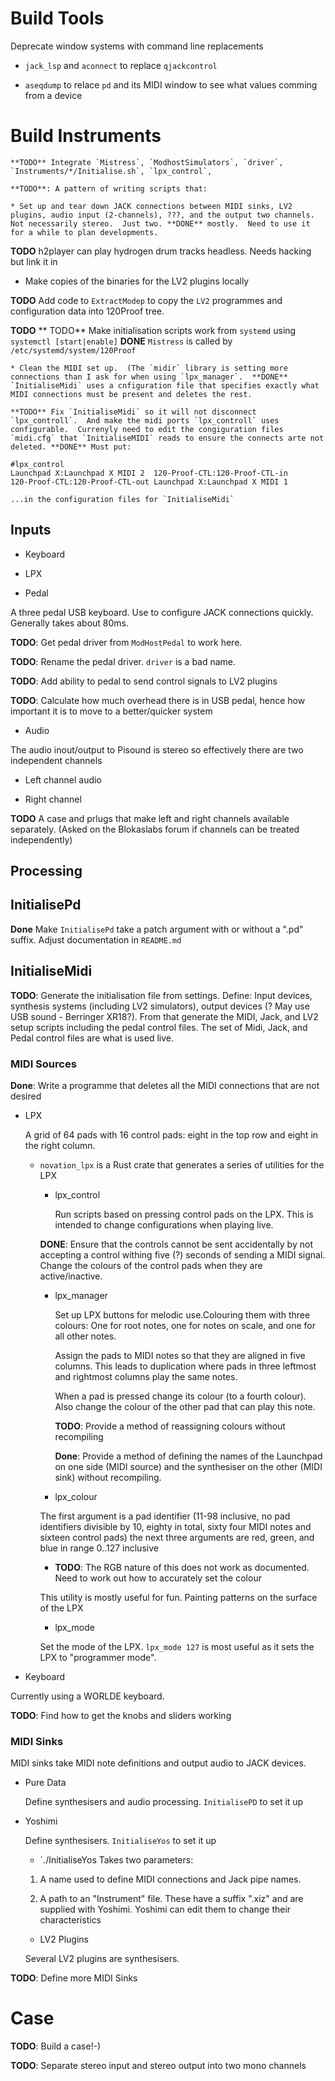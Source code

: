 # Build Tools

Deprecate window systems  with command line replacements

* `jack_lsp` and `aconnect` to replace `qjackcontrol`

* `aseqdump` to relace `pd` and its MIDI window to see what values comming from a device



# Build Instruments


	**TODO** Integrate `Mistress`, `ModhostSimulators`, `driver`, `Instruments/*/Initialise.sh`, `lpx_control`,

	**TODO**: A pattern of writing scripts that:

	* Set up and tear down JACK connections between MIDI sinks, LV2 plugins, audio input (2-channels), ???, and the output two channels.  Not necessarily stereo.  Just two. **DONE** mostly.  Need to use it for a while to plan developments.



**TODO**  h2player can play hydrogen drum tracks headless.  Needs hacking but link it in

* Make copies of the binaries for the LV2 plugins locally

**TODO** Add code to `ExtractModep` to copy the `LV2` programmes and configuration data into 120Proof tree.

**TODO** 
	** TODO** Make initialisation scripts work from `systemd` using `systemctl [start|enable]` **DONE** `Mistress` is called by `/etc/systemd/system/120Proof`

	* Clean the MIDI set up.  (The `midir` library is setting more connections than I ask for when using `lpx_manager`.  **DONE** `InitialiseMidi` uses a cnfiguration file that specifies exactly what MIDI connections must be present and deletes the rest.

	**TODO** Fix `InitialiseMidi` so it will not disconnect `lpx_controll`.  And make the midi ports `lpx_controll` uses configurable.  Currenyly need to edit the congiguration files `midi.cfg` that `InitialiseMIDI` reads to ensure the connects arte not deleted. **DONE** Must put:

```
#lpx_control 
Launchpad X:Launchpad X MIDI 2	120-Proof-CTL:120-Proof-CTL-in
120-Proof-CTL:120-Proof-CTL-out	Launchpad X:Launchpad X MIDI 1
```
	...in the configuration files for `InitialiseMidi`

## Inputs

* Keyboard

* LPX

* Pedal

A three pedal USB keyboard.  Use to configure JACK connections quickly.  Generally takes about 80ms.

**TODO**: Get pedal driver from `ModHostPedal` to work here.

**TODO**: Rename the pedal driver.  `driver` is a bad name.

**TODO**: Add ability to pedal to send control signals to LV2 plugins

**TODO**: Calculate how much overhead there is in USB pedal, hence how important it is to move to a better/quicker system

* Audio

The audio inout/output to Pisound is stereo so effectively there are two independent channels

  * Left channel audio

  * Right channel

**TODO** A case and prlugs that make left and right channels available separately. (Asked on the Blokaslabs forum if channels can be treated independently)

## Processing

## InitialisePd

**Done** Make `InitialisePd` take a patch argument with or without a ".pd" suffix.  Adjust documentation in `README.md`

## InitialiseMidi

**TODO**: Generate the initialisation file from settings.  Define: Input devices, synthesis systems (including LV2 simulators), output devices (? May use USB sound - Berringer XR18?).  From that generate the MIDI, Jack, and LV2 setup scripts including the pedal control files.  The set of Midi, Jack, and Pedal control files are what is used live.


### MIDI Sources

**Done**: Write a programme that deletes all the MIDI connections that are not desired

* LPX
  
	A grid of 64 pads with 16 control pads: eight in the top row and eight in the right column.  
  
  * `novation_lpx` is a Rust crate that generates a series of utilities for the LPX

    * lpx_control
	
	  Run scripts based on pressing control pads on the LPX.  This is intended to change configurations when playing live.
	
    **DONE**: Ensure that the controls cannot be sent accidentally by not accepting a control withing five (?) seconds of sending a MIDI signal.  Change the colours of the control pads when they are active/inactive.
	
    * lpx_manager
	
	  Set up LPX buttons for melodic use.Colouring them with three colours: One for root notes, one for notes on scale, and one for all other notes.
	
	  Assign the pads to MIDI notes so that they are aligned in five columns.  This leads to duplication where pads in three leftmost and rightmost columns play the same notes.
	
	  When a pad is pressed change its colour (to a fourth colour).  Also change the colour of the other pad that can play this note.
	
      **TODO**: Provide a method of reassigning colours without recompiling

      **Done**: Provide a method of defining the names of the Launchpad on one side (MIDI source) and the synthesiser on the other (MIDI sink) without recompiling.
	
    * lpx_colour
	
	The first argument is a pad identifier (11-98 inclusive, no pad identifiers divisible by 10, eighty in total, sixty four MIDI notes and sixteen control pads) the next three arguments are red, green, and blue in range 0..127 inclusive
	
	  * **TODO**: The RGB nature of this does not work as documented.  Need to work out how to accurately set the colour
	  
	  This utility is mostly useful for fun.  Painting patterns on the surface of the LPX
	  
    * lpx_mode
	
	Set the mode of the LPX.  `lpx_mode 127` is most useful as it sets the LPX to "programmer mode".

* Keyboard

Currently using a WORLDE keyboard.

**TODO**: Find how to get the knobs and sliders working

### MIDI Sinks

MIDI sinks take MIDI note definitions and output audio to JACK devices.

* Pure Data

	Define synthesisers and audio processing.  `InitialisePD` to set it up
  
* Yoshimi

	Define synthesisers.  `InitialiseYos` to set it up

  * `./InitialiseYos
  Takes two parameters:
  
  1. A name used to define MIDI connections and Jack pipe names.
  
  2. A path to an "Instrument" file.  These have a suffix ".xiz" and are supplied with Yoshimi.  Yoshimi can edit them to change their characteristics
  
  * LV2 Plugins
  
  Several LV2 plugins are synthesisers.  
	


**TODO**: Define more MIDI Sinks

# Case

**TODO**: Build a case!-)

**TODO**: Separate stereo input and stereo output into two mono channels
